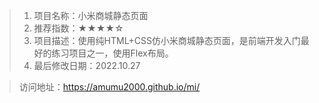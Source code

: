 > 1. 项目名称：小米商城静态页面
> 2. 推荐指数：★★★★☆
> 3. 项目描述：使用纯HTML+CSS仿小米商城静态页面，是前端开发入门最好的练习项目之一，使用Flex布局。
> 4. 最后修改日期：2022.10.27


> 访问地址：https://amumu2000.github.io/mi/
